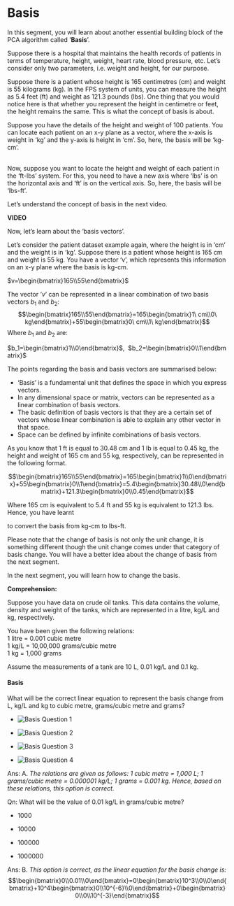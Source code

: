 # Basis

In this segment, you will learn about another essential building block of the PCA algorithm called ‘**Basis**’. 

Suppose there is a hospital that maintains the health records of patients in terms of temperature, height, weight, heart rate, blood pressure, etc. Let’s consider only two parameters, i.e. weight and height, for our purpose. 

Suppose there is a patient whose height is 165 centimetres (cm) and weight is 55 kilograms (kg). In the FPS system of units, you can measure the height as 5.4 feet (ft) and weight as 121.3 pounds (lbs). One thing that you would notice here is that whether you represent the height in centimetre or feet, the height remains the same. This is what the concept of basis is about. 

Suppose you have the details of the height and weight of 100 patients. You can locate each patient on an x-y plane as a vector, where the x-axis is weight in ‘kg’ and the y-axis is height in ‘cm’. So, here, the basis will be ‘kg-cm’.  
 

Now, suppose you want to locate the height and weight of each patient in the ‘ft-lbs’ system. For this, you need to have a new axis where ‘lbs’ is on the horizontal axis and ‘ft’ is on the vertical axis. So, here, the basis will be ‘lbs-ft’.

Let’s understand the concept of basis in the next video.

**VIDEO**

Now, let’s learn about the ‘basis vectors’.

Let’s consider the patient dataset example again, where the height is in ‘cm’ and the weight is in ‘kg’. Suppose there is a patient whose height is 165 cm and weight is 55 kg. You have a vector ‘v’, which represents this information on an x-y plane where the basis is kg-cm.  

$v=\begin{bmatrix}165\\55\end{bmatrix}$

The vector ‘$v$’ can be represented in a linear combination of two basis vectors $b_1$ and $b_2$:
$$\begin{bmatrix}165\\55\end{bmatrix}=165\begin{bmatrix}1\ cm\\0\ kg\end{bmatrix}+55\begin{bmatrix}0\ cm\\1\ kg\end{bmatrix}$$
Where $b_1$ and $b_2$ are:

$b_1=\begin{bmatrix}1\\0\end{bmatrix}$,  $b_2=\begin{bmatrix}0\\1\end{bmatrix}$

The points regarding the basis and basis vectors are summarised below:

-   ‘Basis’ is a fundamental unit that defines the space in which you express vectors.
-   In any dimensional space or matrix, vectors can be represented as a linear combination of basis vectors.
-   The basic definition of basis vectors is that they are a certain set of vectors whose linear combination is able to explain any other vector in that space. 
-   Space can be defined by infinite combinations of basis vectors.

As you know that 1 ft is equal to 30.48 cm and 1 lb is equal to 0.45 kg, the height and weight of 165 cm and 55 kg, respectively, can be represented in the following format.

$$\begin{bmatrix}165\\55\end{bmatrix}=165\begin{bmatrix}1\\0\end{bmatrix}+55\begin{bmatrix}0\\1\end{bmatrix}=5.4\begin{bmatrix}30.48\\0\end{bmatrix}+121.3\begin{bmatrix}0\\0.45\end{bmatrix}$$
  
Where 165 cm is equivalent to 5.4 ft and 55 kg is equivalent to 121.3 lbs. Hence, you have learnt

to convert the basis from kg-cm to lbs-ft.

Please note that the change of basis is not only the unit change, it is something different though the unit change comes under that category of basis change. You will have a better idea about the change of basis from the next segment.

In the next segment, you will learn how to change the basis.

**Comprehension:**

Suppose you have data on crude oil tanks. This data contains the volume, density and weight of the tanks, which are represented in a litre, kg/L and kg, respectively.

You have been given the following relations:  
1 litre = 0.001 cubic metre  
1 kg/L = 10,00,000 grams/cubic metre  
1 kg = 1,000 grams

Assume the measurements of a tank are 10 L, 0.01 kg/L and 0.1 kg.

#### Basis

What will be the correct linear equation to represent the basis change from L, kg/L and kg to cubic metre, grams/cubic metre and grams?

- ![Basis Question 1](https://i.ibb.co/5YJFtfw/Basis-Question-1.png)

- ![Basis Question 2](https://i.ibb.co/t26bP1N/Basis-Question-2.png)

- ![Basis Question 3](https://i.ibb.co/SR9SWBx/Basis-Question-3.png)

- ![Basis Question 4](https://i.ibb.co/93c67rL/Basis-Question-4.png)

Ans: A. *The relations are given as follows:  1 cubic metre = 1,000 L; 1 grams/cubic metre = 0.000001 kg/L; 1 grams = 0.001 kg. Hence, based on these relations, this option is correct.* 

Qn: What will be the value of 0.01 kg/L in grams/cubic metre?

- 1000

- 10000

- 100000

- 1000000

Ans: B. *This option is correct, as the linear equation for the basis change is:*
$$\begin{bmatrix}0\\0.01\\0\end{bmatrix}=0\begin{bmatrix}10^3\\0\\0\end{bmatrix}+10^4\begin{bmatrix}0\\10^{-6}\\0\end{bmatrix}+0\begin{bmatrix}0\\0\\10^{-3}\end{bmatrix}$$
